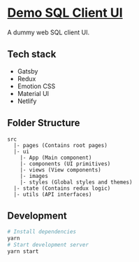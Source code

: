 # [Demo SQL Client UI](https://sql-client-demo.netlify.app/)

A dummy web SQL client UI.

## Tech stack
- Gatsby
- Redux
- Emotion CSS
- Material UI
- Netlify

## Folder Structure
```
src
  |- pages (Contains root pages)
  |- ui
    |- App (Main component)
    |- components (UI primitives)
    |- views (View components)
    |- images
    |- styles (Global styles and themes)
  |- state (Contains redux logic)
  |- utils (API interfaces)
```

## Development
```bash
# Install dependencies
yarn
# Start development server
yarn start
```